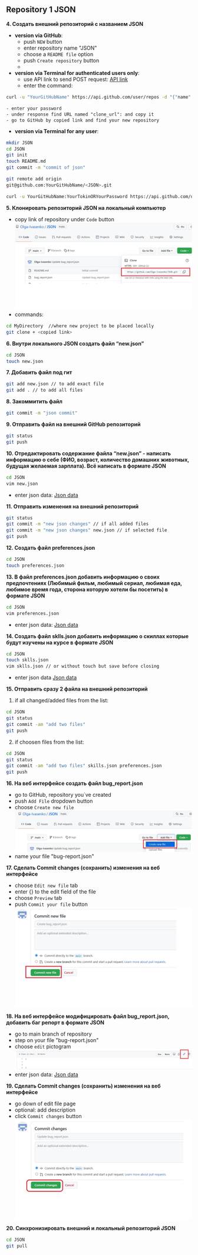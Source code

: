 ## **Repository 1 JSON**
**4. Создать внешний репозиторий c названием JSON**
- **version via GitHub**:
	- push `NEW` button
	- enter repository name "JSON"
	- choose a `README file` option
	- push `Create repository` button
	-
- **version via Terminal for authenticated users only**:
	- use API link to send POST request:
[API link](https://api.github.com/)
	- enter the command:
```bash
curl -u "YourGitHubName" https://api.github.com/user/repos -d "{"name":"JSON","public": true}"
```
	- enter your password
	- under response find URL named "clone_url": and copy it
	- go to GitHub by copied link and find your new repository

- **version via Terminal for any user**:
```bash
mkdir JSON
cd JSON
git init
touch README.md
git commit -m "commit of json"
```
```bash
git remote add origin 
git@github.com:YourGitHubName/<JSON>.git
```
```bash
curl -u YourGitHubName:YourTokinORYourPassword https://api.github.com/user/repos -d '{"name":"JSON"}'
```

**5. Клонировать репозиторий JSON на локальный компьютер**
- copy link of repository under `Code` button
![Commit button](https://github.com/Olga-Ivasenko/JSON/blob/14e45b8cad289f91cc1002ad7302b7915268ba2a/edit_picture5.jpg)
- commands:
```bash
cd MyDirectory	//where new project to be placed locally
git clone + <copied link>
```

**6. Внутри локального JSON создать файл “new.json”**
```bash
cd JSON
touch new.json
```
**7. Добавить файл под гит**
```bash
git add new.json // to add exact file
git add . // to add all files
```
**8. Закоммитить файл**
```bash
git commit -m "json commit"
```
**9. Отправить файл на внешний GitHub репозиторий**
```bash
git status
git push
```
**10. Отредактировать содержание файла “new.json” - написать информацию о себе (ФИО, возраст, количество домашних животных, будущая желаемая зарплата). Всё написать в формате JSON**

```bash
cd JSON
vim new.json
```
- enter json data:
[Json data](https://github.com/Olga-Ivasenko/JSON/blob/27513d59fa33744fef1ea328b0a6ed88cbe8a368/new.json)

**11. Отправить изменения на внешний репозиторий**
```bash
git status
git commit -m "new json changes" // if all added files
git commit -m "new json changes" new.json // if selected file
git push
```

**12. Создать файл preferences.json**
```bash
cd JSON
touch preferences.json
```

**13. В файл preferences.json добавить информацию о своих предпочтениях (Любимый фильм, любимый сериал, любимая еда, любимое время года, сторона которую хотели бы посетить) в формате JSON**
```bash
cd JSON
vim preferences.json
```
- enter json data:
[Json data](https://github.com/Olga-Ivasenko/JSON/blob/27513d59fa33744fef1ea328b0a6ed88cbe8a368/preferences.json)


**14. Создать файл sklls.json добавить информацию о скиллах которые будут изучены на курсе в формате JSON**
```bash
cd JSON
touch sklls.json
vim sklls.json // or without touch but save before closing
```
- enter json data
[Json data](https://github.com/Olga-Ivasenko/JSON/blob/27513d59fa33744fef1ea328b0a6ed88cbe8a368/skills.json)

**15. Отправить сразу 2 файла на внешний репозиторий**
1) if all changed/added files from the list:
```bash
cd JSON
git status
git commit -am "add two files"
git push
```
2) if choosen files from the list:
```bash
cd JSON
git status
git commit -am "add two files" skills.json preferences.json
git push
```
**16. На веб интерфейсе создать файл bug_report.json**
- go to GitHub, repository you`ve created
- push `Add File` dropdown button
- choose `Create new file`
![Commit button](https://github.com/Olga-Ivasenko/JSON/blob/14e45b8cad289f91cc1002ad7302b7915268ba2a/edit_picture4.jpg)
- name your file "bug-report.json"

**17. Сделать Commit changes (сохранить) изменения на веб интерфейсе**
- choose `Edit new file` tab
- enter \{} to the edit field of the file
- choose `Preview` tab
- push `Commit your file` button
![Commit button](https://github.com/Olga-Ivasenko/JSON/blob/14e45b8cad289f91cc1002ad7302b7915268ba2a/edit_picture3.jpg)

**18. На веб интерфейсе модифицировать файл bug_report.json, добавить баг репорт в формате JSON**
- go to main branch of repository
- step on your file "bug-report.json"
- choose `edit` pictogram
![how to find Edit](https://github.com/Olga-Ivasenko/JSON/blob/14e45b8cad289f91cc1002ad7302b7915268ba2a/edit_picture1.jpg)
- enter json data:
[Json data](https://github.com/Olga-Ivasenko/JSON/blob/27513d59fa33744fef1ea328b0a6ed88cbe8a368/bug_report.json)

**19. Сделать Commit changes (сохранить) изменения на веб интерфейсе**
- go down of edit file page
- optional: add description
- click `Commit changes` button
![Commit button](https://github.com/Olga-Ivasenko/JSON/blob/14e45b8cad289f91cc1002ad7302b7915268ba2a/edit_picture2.jpg)

**20. Синхронизировать внешний и локальный репозиторий JSON**
```bash
cd JSON
git pull

```



